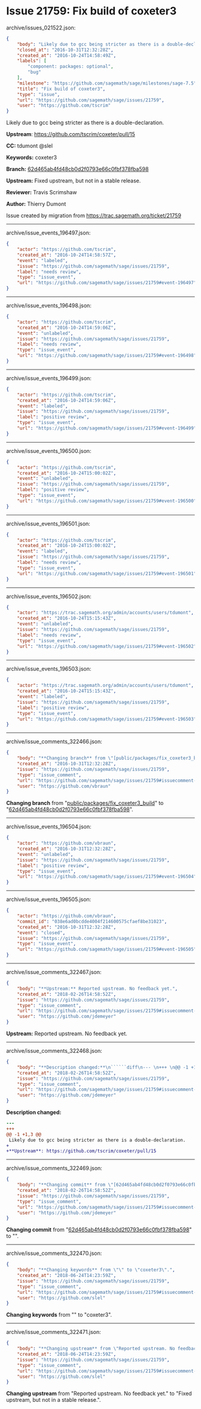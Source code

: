 # Issue 21759: Fix build of coxeter3

archive/issues_021522.json:
```json
{
    "body": "Likely due to gcc being stricter as there is a double-declaration.\n\n**Upstream**: https://github.com/tscrim/coxeter/pull/15\n\n**CC:**  tdumont @slel\n\n**Keywords:** coxeter3\n\n**Branch:** [62d465ab4fd48cb0d2f0793e66c0fbf378fba598](https://github.com/sagemath/sagetrac-mirror/commit/62d465ab4fd48cb0d2f0793e66c0fbf378fba598)\n\n**Upstream:** Fixed upstream, but not in a stable release.\n\n**Reviewer:** Travis Scrimshaw\n\n**Author:** Thierry Dumont\n\nIssue created by migration from https://trac.sagemath.org/ticket/21759\n\n",
    "closed_at": "2016-10-31T12:32:28Z",
    "created_at": "2016-10-24T14:58:49Z",
    "labels": [
        "component: packages: optional",
        "bug"
    ],
    "milestone": "https://github.com/sagemath/sage/milestones/sage-7.5",
    "title": "Fix build of coxeter3",
    "type": "issue",
    "url": "https://github.com/sagemath/sage/issues/21759",
    "user": "https://github.com/tscrim"
}
```
Likely due to gcc being stricter as there is a double-declaration.

**Upstream**: https://github.com/tscrim/coxeter/pull/15

**CC:**  tdumont @slel

**Keywords:** coxeter3

**Branch:** [62d465ab4fd48cb0d2f0793e66c0fbf378fba598](https://github.com/sagemath/sagetrac-mirror/commit/62d465ab4fd48cb0d2f0793e66c0fbf378fba598)

**Upstream:** Fixed upstream, but not in a stable release.

**Reviewer:** Travis Scrimshaw

**Author:** Thierry Dumont

Issue created by migration from https://trac.sagemath.org/ticket/21759





---

archive/issue_events_196497.json:
```json
{
    "actor": "https://github.com/tscrim",
    "created_at": "2016-10-24T14:58:57Z",
    "event": "labeled",
    "issue": "https://github.com/sagemath/sage/issues/21759",
    "label": "needs review",
    "type": "issue_event",
    "url": "https://github.com/sagemath/sage/issues/21759#event-196497"
}
```



---

archive/issue_events_196498.json:
```json
{
    "actor": "https://github.com/tscrim",
    "created_at": "2016-10-24T14:59:06Z",
    "event": "unlabeled",
    "issue": "https://github.com/sagemath/sage/issues/21759",
    "label": "needs review",
    "type": "issue_event",
    "url": "https://github.com/sagemath/sage/issues/21759#event-196498"
}
```



---

archive/issue_events_196499.json:
```json
{
    "actor": "https://github.com/tscrim",
    "created_at": "2016-10-24T14:59:06Z",
    "event": "labeled",
    "issue": "https://github.com/sagemath/sage/issues/21759",
    "label": "positive review",
    "type": "issue_event",
    "url": "https://github.com/sagemath/sage/issues/21759#event-196499"
}
```



---

archive/issue_events_196500.json:
```json
{
    "actor": "https://github.com/tscrim",
    "created_at": "2016-10-24T15:00:02Z",
    "event": "unlabeled",
    "issue": "https://github.com/sagemath/sage/issues/21759",
    "label": "positive review",
    "type": "issue_event",
    "url": "https://github.com/sagemath/sage/issues/21759#event-196500"
}
```



---

archive/issue_events_196501.json:
```json
{
    "actor": "https://github.com/tscrim",
    "created_at": "2016-10-24T15:00:02Z",
    "event": "labeled",
    "issue": "https://github.com/sagemath/sage/issues/21759",
    "label": "needs review",
    "type": "issue_event",
    "url": "https://github.com/sagemath/sage/issues/21759#event-196501"
}
```



---

archive/issue_events_196502.json:
```json
{
    "actor": "https://trac.sagemath.org/admin/accounts/users/tdumont",
    "created_at": "2016-10-24T15:15:43Z",
    "event": "unlabeled",
    "issue": "https://github.com/sagemath/sage/issues/21759",
    "label": "needs review",
    "type": "issue_event",
    "url": "https://github.com/sagemath/sage/issues/21759#event-196502"
}
```



---

archive/issue_events_196503.json:
```json
{
    "actor": "https://trac.sagemath.org/admin/accounts/users/tdumont",
    "created_at": "2016-10-24T15:15:43Z",
    "event": "labeled",
    "issue": "https://github.com/sagemath/sage/issues/21759",
    "label": "positive review",
    "type": "issue_event",
    "url": "https://github.com/sagemath/sage/issues/21759#event-196503"
}
```



---

archive/issue_comments_322466.json:
```json
{
    "body": "**Changing branch** from \"[public/packages/fix_coxeter3_build](https://github.com/sagemath/sagetrac-mirror/tree/public/packages/fix_coxeter3_build)\" to \"[62d465ab4fd48cb0d2f0793e66c0fbf378fba598](https://github.com/sagemath/sagetrac-mirror/commit/62d465ab4fd48cb0d2f0793e66c0fbf378fba598)\".",
    "created_at": "2016-10-31T12:32:28Z",
    "issue": "https://github.com/sagemath/sage/issues/21759",
    "type": "issue_comment",
    "url": "https://github.com/sagemath/sage/issues/21759#issuecomment-322466",
    "user": "https://github.com/vbraun"
}
```

**Changing branch** from "[public/packages/fix_coxeter3_build](https://github.com/sagemath/sagetrac-mirror/tree/public/packages/fix_coxeter3_build)" to "[62d465ab4fd48cb0d2f0793e66c0fbf378fba598](https://github.com/sagemath/sagetrac-mirror/commit/62d465ab4fd48cb0d2f0793e66c0fbf378fba598)".



---

archive/issue_events_196504.json:
```json
{
    "actor": "https://github.com/vbraun",
    "created_at": "2016-10-31T12:32:28Z",
    "event": "unlabeled",
    "issue": "https://github.com/sagemath/sage/issues/21759",
    "label": "positive review",
    "type": "issue_event",
    "url": "https://github.com/sagemath/sage/issues/21759#event-196504"
}
```



---

archive/issue_events_196505.json:
```json
{
    "actor": "https://github.com/vbraun",
    "commit_id": "038e6ad0bcdde4004f214600575cfaef8be31023",
    "created_at": "2016-10-31T12:32:28Z",
    "event": "closed",
    "issue": "https://github.com/sagemath/sage/issues/21759",
    "type": "issue_event",
    "url": "https://github.com/sagemath/sage/issues/21759#event-196505"
}
```



---

archive/issue_comments_322467.json:
```json
{
    "body": "**Upstream:** Reported upstream. No feedback yet.",
    "created_at": "2018-02-26T14:58:52Z",
    "issue": "https://github.com/sagemath/sage/issues/21759",
    "type": "issue_comment",
    "url": "https://github.com/sagemath/sage/issues/21759#issuecomment-322467",
    "user": "https://github.com/jdemeyer"
}
```

**Upstream:** Reported upstream. No feedback yet.



---

archive/issue_comments_322468.json:
```json
{
    "body": "**Description changed:**\n``````diff\n--- \n+++ \n@@ -1 +1,3 @@\n Likely due to gcc being stricter as there is a double-declaration.\n+\n+**Upstream**: https://github.com/tscrim/coxeter/pull/15\n``````\n",
    "created_at": "2018-02-26T14:58:52Z",
    "issue": "https://github.com/sagemath/sage/issues/21759",
    "type": "issue_comment",
    "url": "https://github.com/sagemath/sage/issues/21759#issuecomment-322468",
    "user": "https://github.com/jdemeyer"
}
```

**Description changed:**
``````diff
--- 
+++ 
@@ -1 +1,3 @@
 Likely due to gcc being stricter as there is a double-declaration.
+
+**Upstream**: https://github.com/tscrim/coxeter/pull/15
``````




---

archive/issue_comments_322469.json:
```json
{
    "body": "**Changing commit** from \"[62d465ab4fd48cb0d2f0793e66c0fbf378fba598](https://github.com/sagemath/sagetrac-mirror/commit/62d465ab4fd48cb0d2f0793e66c0fbf378fba598)\" to \"\".",
    "created_at": "2018-02-26T14:58:52Z",
    "issue": "https://github.com/sagemath/sage/issues/21759",
    "type": "issue_comment",
    "url": "https://github.com/sagemath/sage/issues/21759#issuecomment-322469",
    "user": "https://github.com/jdemeyer"
}
```

**Changing commit** from "[62d465ab4fd48cb0d2f0793e66c0fbf378fba598](https://github.com/sagemath/sagetrac-mirror/commit/62d465ab4fd48cb0d2f0793e66c0fbf378fba598)" to "".



---

archive/issue_comments_322470.json:
```json
{
    "body": "**Changing keywords** from \"\" to \"coxeter3\".",
    "created_at": "2018-06-24T14:23:59Z",
    "issue": "https://github.com/sagemath/sage/issues/21759",
    "type": "issue_comment",
    "url": "https://github.com/sagemath/sage/issues/21759#issuecomment-322470",
    "user": "https://github.com/slel"
}
```

**Changing keywords** from "" to "coxeter3".



---

archive/issue_comments_322471.json:
```json
{
    "body": "**Changing upstream** from \"Reported upstream. No feedback yet.\" to \"Fixed upstream, but not in a stable release.\".",
    "created_at": "2018-06-24T14:23:59Z",
    "issue": "https://github.com/sagemath/sage/issues/21759",
    "type": "issue_comment",
    "url": "https://github.com/sagemath/sage/issues/21759#issuecomment-322471",
    "user": "https://github.com/slel"
}
```

**Changing upstream** from "Reported upstream. No feedback yet." to "Fixed upstream, but not in a stable release.".
